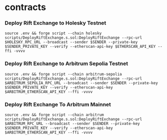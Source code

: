 # contracts

### Deploy Rift Exchange to Holesky Testnet
```
source .env && forge script --chain holesky scripts/DeployRiftExchange.s.sol:DeployRiftExchange --rpc-url $HOLESKY_RPC_URL --broadcast --sender $SENDER --private-key $SENDER_PRIVATE_KEY --verify --etherscan-api-key $ETHERSCAN_API_KEY --ffi -vvvv
```


### Deploy Rift Exchange to Arbitrum Sepolia Testnet
```
source .env && forge script --chain arbitrum-sepolia scripts/DeployRiftExchange.s.sol:DeployRiftExchange --rpc-url $ARBITRUM_SEPOLIA_RPC_URL --broadcast --sender $SENDER --private-key $SENDER_PRIVATE_KEY --verify --etherscan-api-key $ARBITRUM_ETHERSCAN_API_KEY --ffi -vvvv
```

### Deploy Rift Exchange To Arbitrum Mainnet
```
source .env && forge script --chain arbitrum scripts/DeployRiftExchange.s.sol:DeployRiftExchange --rpc-url $ARBITRUM_RPC_URL --broadcast --sender $SENDER --private-key $SENDER_PRIVATE_KEY --verify --etherscan-api-key $ARBITRUM_ETHERSCAN_API_KEY --ffi -vvvv
```
